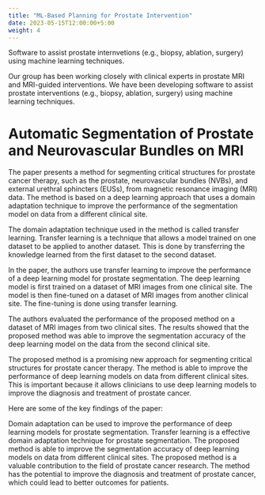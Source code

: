 ```yaml
---
title: "ML-Based Planning for Prostate Intervention"
date: 2023-05-15T12:00:00+5:00
weight: 4
---
```


Software to assist prostate internvetions (e.g., biopsy, ablation, surgery) using machine learning techniques.


Our group has been working closely with clinical experts in prostate MRI and MRI-guided interventions. We have been developing software to assist prostate interventions (e.g., biopsy, ablation, surgery) using machine learning techniques. 

# Automatic Segmentation of Prostate and Neurovascular Bundles on MRI

The paper presents a method for segmenting critical structures for prostate cancer therapy, such as the prostate, neurovascular bundles (NVBs), and external urethral sphincters (EUSs), from magnetic resonance imaging (MRI) data. The method is based on a deep learning approach that uses a domain adaptation technique to improve the performance of the segmentation model on data from a different clinical site.

The domain adaptation technique used in the method is called transfer learning. Transfer learning is a technique that allows a model trained on one dataset to be applied to another dataset. This is done by transferring the knowledge learned from the first dataset to the second dataset.

In the paper, the authors use transfer learning to improve the performance of a deep learning model for prostate segmentation. The deep learning model is first trained on a dataset of MRI images from one clinical site. The model is then fine-tuned on a dataset of MRI images from another clinical site. The fine-tuning is done using transfer learning.

The authors evaluated the performance of the proposed method on a dataset of MRI images from two clinical sites. The results showed that the proposed method was able to improve the segmentation accuracy of the deep learning model on the data from the second clinical site.

The proposed method is a promising new approach for segmenting critical structures for prostate cancer therapy. The method is able to improve the performance of deep learning models on data from different clinical sites. This is important because it allows clinicians to use deep learning models to improve the diagnosis and treatment of prostate cancer.

Here are some of the key findings of the paper:

Domain adaptation can be used to improve the performance of deep learning models for prostate segmentation.
Transfer learning is a effective domain adaptation technique for prostate segmentation.
The proposed method is able to improve the segmentation accuracy of deep learning models on data from different clinical sites.
The proposed method is a valuable contribution to the field of prostate cancer research. The method has the potential to improve the diagnosis and treatment of prostate cancer, which could lead to better outcomes for patients.





